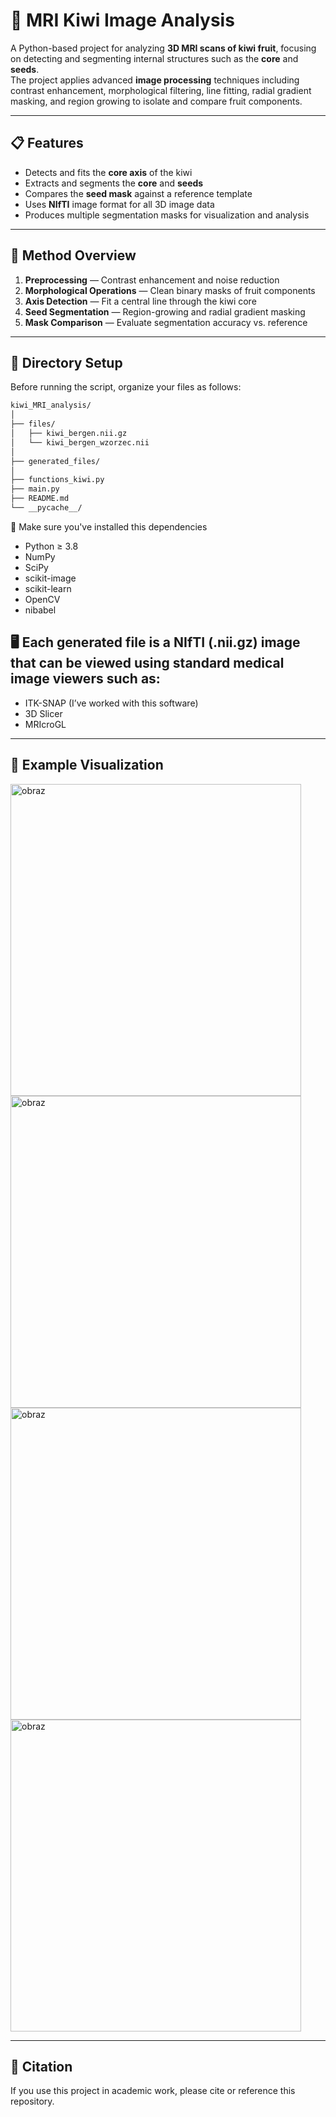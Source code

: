 # 🥝 MRI Kiwi Image Analysis

A Python-based project for analyzing **3D MRI scans of kiwi fruit**, focusing on detecting and segmenting internal structures such as the **core** and **seeds**.  
The project applies advanced **image processing** techniques including contrast enhancement, morphological filtering, line fitting, radial gradient masking, and region growing to isolate and compare fruit components.

---

## 📋 Features

- Detects and fits the **core axis** of the kiwi  
- Extracts and segments the **core** and **seeds**  
- Compares the **seed mask** against a reference template  
- Uses **NIfTI** image format for all 3D image data  
- Produces multiple segmentation masks for visualization and analysis  

---

## 🧠 Method Overview

1. **Preprocessing** — Contrast enhancement and noise reduction  
2. **Morphological Operations** — Clean binary masks of fruit components  
3. **Axis Detection** — Fit a central line through the kiwi core  
4. **Seed Segmentation** — Region-growing and radial gradient masking  
5. **Mask Comparison** — Evaluate segmentation accuracy vs. reference  

---

## 📂 Directory Setup

Before running the script, organize your files as follows:
```bash
kiwi_MRI_analysis/
│
├── files/                  
│   ├── kiwi_bergen.nii.gz
│   └── kiwi_bergen_wzorzec.nii
│
├── generated_files/          
│
├── functions_kiwi.py          
├── main.py                    
├── README.md                  
└── __pycache__/               
```
🧩 Make sure you've installed this dependencies

- Python ≥ 3.8
- NumPy 
- SciPy 
- scikit-image 
- scikit-learn 
- OpenCV 
- nibabel 



## 🖥 Each generated file is a NIfTI (.nii.gz) image that can be viewed using standard medical image viewers such as:

- ITK-SNAP (I’ve worked with this software)
- 3D Slicer
- MRIcroGL



---

## 🧪 Example Visualization

<img width="465" height="499" alt="obraz" src="https://github.com/user-attachments/assets/b9780e63-1658-4e10-87bb-3f4c0e97ef80" />
<img width="465" height="499" alt="obraz" src="https://github.com/user-attachments/assets/f3afbf9d-4845-4052-b284-b2d7b0e68ea8" />
<img width="465" height="499" alt="obraz" src="https://github.com/user-attachments/assets/1804134d-24db-48c0-b081-7a3eb97bc33d" />
<img width="465" height="499" alt="obraz" src="https://github.com/user-attachments/assets/b3b1edb5-8103-4f3e-a2d9-df2ed06babc4" />


---

## 🧠 Citation

If you use this project in academic work, please cite or reference this repository.
